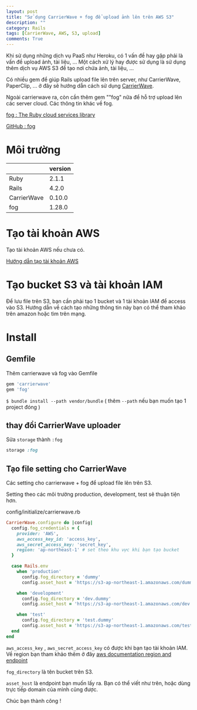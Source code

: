 ```yaml
---
layout: post
title: "Sử dụng CarrierWave + fog để upload ảnh lên trên AWS S3"
description: ""
category: Rails
tags: [CarrierWave, AWS, S3, upload]
comments: True
---
```

Khi sử dụng những dịch vụ PaaS như Heroku, có 1 vấn đề hay gặp phải là vấn đề upload ảnh, tài liệu, ... Một cách xử lý hay được sử dụng là sử dụng thêm dịch vụ AWS S3 để tạo nơi chứa ảnh, tài liệu, ...

Có nhiều gem để giúp Rails upload file lên trên server,  như CarrierWave, PaperClip, ... ở đây sẽ hướng dẫn cách sử dụng [CarrierWave](https://github.com/carrierwaveuploader/carrierwave). 

Ngoài carrierwave ra, còn cần thêm gem ""fog" nữa để hỗ trợ upload lên các server cloud. Các thông tin khác về fog. 

[fog : The Ruby cloud services library](http://fog.io/)

[GitHub : fog](https://github.com/fog/fog)


# Môi trường

||version|
|:--|:--|
|Ruby|2.1.1|
|Rails|4.2.0|
|CarrierWave|0.10.0|
|fog|1.28.0|


# Tạo tài khoản AWS

Tạo tài khoản AWS nếu chưa có. 

[Hướng dẫn tạo tài khoản AWS](http://aws.amazon.com/jp/register-flow/)


# Tạo bucket S3 và tài khoản IAM

Để lưu file trên S3, bạn cần phải tạo 1 bucket và 1 tài khoản IAM để access vào S3.  Hướng dẫn về cách tạo những thông tin này bạn có thể tham khảo trên amazon hoặc tìm trên mạng. 

# Install

## Gemfile
Thêm carrierwave và fog vào Gemfile

```ruby
gem 'carrierwave'
gem 'fog'
```

`$ bundle install --path vendor/bundle`
( thêm `--path` nếu bạn muốn tạo 1 project đóng )

## thay đổi CarrierWave uploader

Sửa `storage` thành `:fog`

```ruby
storage :fog
```


## Tạo file setting cho CarrierWave

Các setting cho carrierwave + fog để upload file lên trên S3. 

Setting theo các môi trường production, development, test sẽ thuận tiện hơn. 

config/initialize/carrierwave.rb

```ruby
CarrierWave.configure do |config|
  config.fog_credentials = {
    provider: 'AWS',
    aws_access_key_id: 'access_key',
    aws_secret_access_key: 'secret_key',
    region: 'ap-northeast-1' # set theo khu vực khi bạn tạo bucket
  }

  case Rails.env
    when 'production'
      config.fog_directory = 'dummy'
      config.asset_host = 'https://s3-ap-northeast-1.amazonaws.com/dummy'

    when 'development'
      config.fog_directory = 'dev.dummy'
      config.asset_host = 'https://s3-ap-northeast-1.amazonaws.com/dev.dummy'

    when 'test'
      config.fog_directory = 'test.dummy'
      config.asset_host = 'https://s3-ap-northeast-1.amazonaws.com/test.dummy'
  end
end
```

`aws_access_key` , `aws_secret_access_key`  có được khi bạn tạo tài khoản IAM. 
Về region bạn tham khảo thêm ở đây [aws documentation region and endpoint](http://docs.aws.amazon.com/ja_jp/general/latest/gr/rande.html#s3_region)

`fog_directory` là tên bucket trên S3.

`asset_host` là endpoint bạn muốn lấy ra.  Bạn có thể viết như trên, hoặc dùng trực tiếp domain của mình cũng được. 

Chúc bạn thành công !

